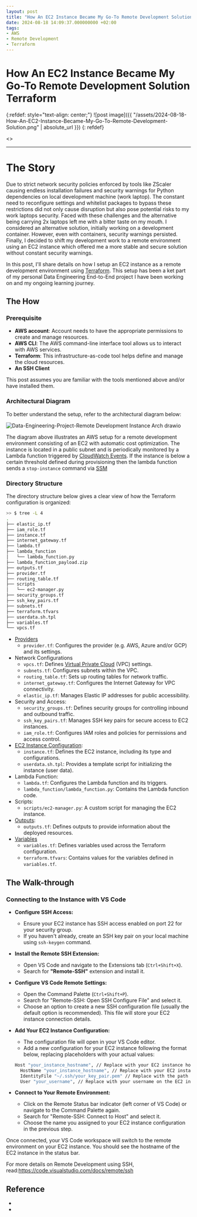 ```yaml
---
layout: post
title: "How An EC2 Instance Became My Go-To Remote Development Solution Using Terraform"
date: 2024-08-18 14:09:37.000000000 +02:00
tags:
- AWS
- Remote Development
- Terraform
---
```

# How An EC2 Instance Became My Go-To Remote Development Solution Terraform

{:refdef: style="text-align: center;"}
![post image]({{ "/assets/2024-08-18-How-An-EC2-Instance-Became-My-Go-To-Remote-Development-Solution.png" | absolute_url }})
{: refdef}

<<TIME TO READ>>

---

# The Story

Due to strict network security policies enforced by tools like ZScaler causing endless installation failures and security warnings for Python dependencies on local development machine (work laptop). The constant need to reconfigure settings and whitelist packages to bypass these restrictions did not only cause disruption but also pose potential risks to my work laptops security. Faced with these challenges and the alternative being carrying 2x laptops left me with a bitter taste on my mouth. I considered an alternative solution, initially working on a development container. However, even with containers, security warnings persisted. Finally, I decided to shift my development work to a remote environment using an EC2 instance which offered me a more stable and secure solution without constant security warnings.

In this post, I'll share details on how I setup an EC2 instance as a remote development environment using [Terraform](https://www.terraform.io/). This setup has been a ket part of my personal Data Engineering End-to-End project I have been working on and my ongoing learning journey.

## The How

### Prerequisite

- **AWS account**: Account needs to have the appropriate permissions to create and manage resources.
- **AWS CLI**: The AWS command-line interface tool allows us to interact with AWS services.
- **Terraform**: This infrastructure-as-code tool helps define and manage the cloud resources.
- **An SSH Client**

This post assumes you are familiar with the tools mentioned above and/or have installed them.

### Architectural Diagram

To better understand the setup, refer to the architectural diagram below:

![Data-Engineering-Project-Remote Development Instance Arch drawio](https://github.com/user-attachments/assets/4288bd6c-bb65-4949-ba55-fd9ae41ae6c8)

The diagram above illustrates an AWS setup for a remote development environment consisting of an EC2 with automatic cost optimization. The instance is located in a public subnet and is periodically monitored by a Lambda function triggered by [CloudWatch Events](https://docs.aws.amazon.com/eventbridge/latest/userguide/eb-cwe-now-eb.html). If the instance is below a certain threshold defined during provisioning then the lambda function sends a `stop-instance` command via [SSM](https://docs.aws.amazon.com/systems-manager/latest/userguide/ssm-agent.html)

### Directory Structure

The directory structure below gives a clear view of how the Terraform configuration is organized:

```bash
>> $ tree -L 4
.
├── elastic_ip.tf
├── iam_role.tf
├── instance.tf
├── internet_gateway.tf
├── lambda.tf
├── lambda_function
│   └── lambda_function.py
├── lambda_function_payload.zip
├── outputs.tf
├── provider.tf
├── routing_table.tf
├── scripts
│   └── ec2-manager.py
├── security_groups.tf
├── ssh_key_pairs.tf
├── subnets.tf
├── terraform.tfvars
├── userdata.sh.tpl
├── variables.tf
└── vpcs.tf
```

- [Providers](https://developer.hashicorp.com/terraform/language/providers)
  - `provider.tf`: Configures the provider (e.g. AWS, Azure and/or GCP) and its settings.
- Network Configurations
  - `vpcs.tf`: Defines [Virtual Private Cloud](https://docs.aws.amazon.com/vpc/latest/userguide/what-is-amazon-vpc.html) (VPC) settings.
  - `subnets.tf`: Configures subnets within the VPC.
  - `routing_table.tf`: Sets up routing tables for network traffic.
  - `internet_gateway.tf`: Configures the Internet Gateway for VPC connectivity.
  - `elastic_ip.tf`: Manages Elastic IP addresses for public accessibility.
- Security and Access:
  - `security_groups.tf`: Defines security groups for controlling inbound and outbound traffic.
  - `ssh_key_pairs.tf`: Manages SSH key pairs for secure access to EC2 instances.
  - `iam_role.tf`: Configures IAM roles and policies for permissions and access control.
- [EC2 Instance Configuration](https://registry.terraform.io/providers/hashicorp/aws/2.36.0/docs/resources/instance):
  - `instance.tf`: Defines the EC2 instance, including its type and configurations.
  - `userdata.sh.tpl`: Provides a template script for initializing the instance (user data).
- Lambda Function:
  - `lambda.tf`: Configures the Lambda function and its triggers.
  - `lambda_function/lambda_function.py`: Contains the Lambda function code.
- Scripts:
  - `scripts/ec2-manager.py`: A custom script for managing the EC2 instance.
- [Outputs](https://developer.hashicorp.com/terraform/language/values/outputs):
  - `outputs.tf`: Defines outputs to provide information about the deployed resources.
- [Variables](https://developer.hashicorp.com/terraform/language/values/variables)
  - `variables.tf`: Defines variables used across the Terraform configuration.
  - `terraform.tfvars`: Contains values for the variables defined in `variables.tf`.

## The Walk-through

### Connecting to the Instance with VS Code

- **Configure SSH Access:**
  - Ensure your EC2 instance has SSH access enabled on port 22 for your security group.
  - If you haven't already, create an SSH key pair on your local machine using `ssh-keygen` command.
- **Install the Remote SSH Extension:**
  - Open VS Code and navigate to the Extensions tab (`Ctrl+Shift+X`).
  - Search for **"Remote-SSH"** extension and install it.
- **Configure VS Code Remote Settings:**
  - Open the Command Palette (`Ctrl+Shift+P`).
  - Search for "Remote-SSH: Open SSH Configure File" and select it.
  - Choose an option to create a new SSH configuration file (usually the default option is recommended). This file will store your EC2 instance connection details.
- **Add Your EC2 Instance Configuration:**
  - The configuration file will open in your VS Code editor.
  - Add a new configuration for your EC2 instance following the format below, replacing placeholders with your actual values:

  ```bash
  Host "your_instance_hostname", // Replace with your EC2 instance hostname or IP address
    HostName "your_instance_hostname", // Replace with your EC2 instance hostname or IP address
    IdentityFile "~/.ssh/your_key_pair.pem" // Replace with the path to your private key file
    User "your_username", // Replace with your username on the EC2 instance (e.g., ubuntu)
  ```

- **Connect to Your Remote Environment:**
  - Click on the Remote Status bar indicator (left corner of VS Code) or navigate to the Command Palette again.
  - Search for "Remote-SSH: Connect to Host" and select it.
  - Choose the name you assigned to your EC2 instance configuration in the previous step.

Once connected, your VS Code workspace will switch to the remote environment on your EC2 instance. You should see the hostname of the EC2 instance in the status bar.

For more details on Remote Development using SSH, read:<https://code.visualstudio.com/docs/remote/ssh>

## Reference

- []()
- []()
